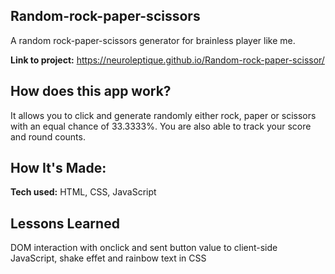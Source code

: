 ## Random-rock-paper-scissors
A random rock-paper-scissors generator for brainless player like me.

**Link to project:** https://neuroleptique.github.io/Random-rock-paper-scissor/

## How does this app work?
It allows you to click and generate randomly either rock, paper or scissors with an equal chance of 33.3333%.
You are also able to track your score and round counts. 

## How It's Made:
**Tech used:** HTML, CSS, JavaScript

## Lessons Learned
DOM interaction with onclick and sent button value to client-side JavaScript, shake effet and rainbow text in CSS
